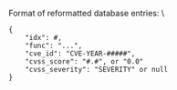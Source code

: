 Format of reformatted database entries: \
```
{ 
    "idx": #, 
    "func": "...", 
    "cve_id": "CVE-YEAR-#####", 
    "cvss_score": "#.#", or "0.0"
    "cvss_severity": "SEVERITY" or null 
}
```
